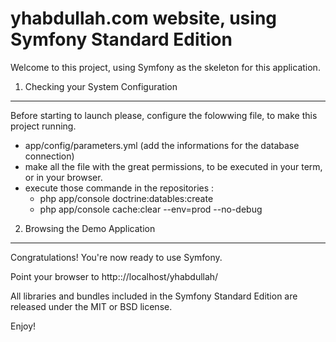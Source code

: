 yhabdullah.com website, using Symfony Standard Edition
========================

Welcome to this project,  using Symfony as the skeleton for this application.

1) Checking your System Configuration
-------------------------------------

Before starting to launch please, configure the folowwing file, to make this project running.
- app/config/parameters.yml  (add the informations for the database connection) 
- make all the file with the great permissions, to be executed in your term, or in your browser.
- execute those commande in the repositories : 
    -   php app/console doctrine:datables:create
    -   php app/console cache:clear --env=prod --no-debug

2) Browsing the Demo Application
--------------------------------

Congratulations! You're now ready to use Symfony.

Point your browser to http:://localhost/yhabdullah/

All libraries and bundles included in the Symfony Standard Edition are
released under the MIT or BSD license.

Enjoy!
